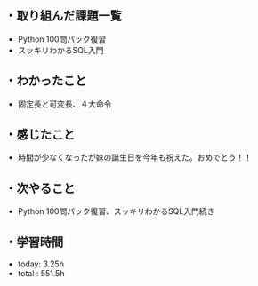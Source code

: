 ## ・取り組んだ課題一覧
- Python 100問パック復習
- スッキリわかるSQL入門


## ・わかったこと
- 固定長と可変長、４大命令


## ・感じたこと
- 時間が少なくなったが妹の誕生日を今年も祝えた。おめでとう！！

## ・次やること
- Python 100問パック復習、スッキリわかるSQL入門続き

## ・学習時間
- today:  3.25h
- total  : 551.5h


